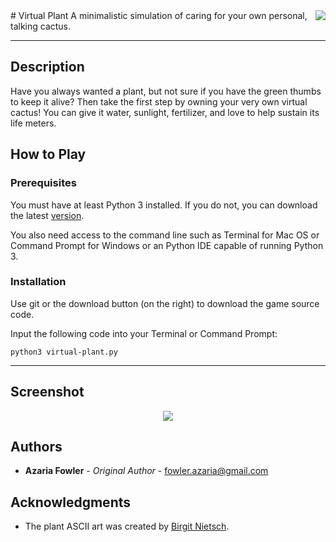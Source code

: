 <img align="right" src="http://i44.photobucket.com/albums/f50/ahfowle1/Screen%20Shot%202018-09-03%20at%201.59.32%20PM_zpskjk8kdrj.png">
# Virtual Plant
A minimalistic simulation of caring for your own personal, talking cactus.

---

## Description
Have you always wanted a plant, but not sure if you have the green thumbs to keep it alive? 
Then take the first step by owning your very own virtual cactus! You can give it water, sunlight, fertilizer, and love to help sustain its life meters.

## How to Play

### Prerequisites
You must have at least Python 3 installed. If you do not, you can download the latest [version](https://www.python.org/downloads/release/python-370/).

You also need access to the command line such as Terminal for Mac OS or Command Prompt for Windows or an Python IDE capable of running Python 3.

### Installation
Use git or the download button (on the right) to download the game source code.

Input the following code into your Terminal or Command Prompt:
```
python3 virtual-plant.py
```
---
## Screenshot 
<p align="center">
  <img src="http://i44.photobucket.com/albums/f50/ahfowle1/Screen%20Shot%202018-09-03%20at%201.59.32%20PM_zpsmkak9wwr.png">
</p>

## Authors

* **Azaria Fowler** - *Original Author* - fowler.azaria@gmail.com


## Acknowledgments

* The plant ASCII art was created by [Birgit Nietsch](https://www.asciiart.eu/plants/cactus).

